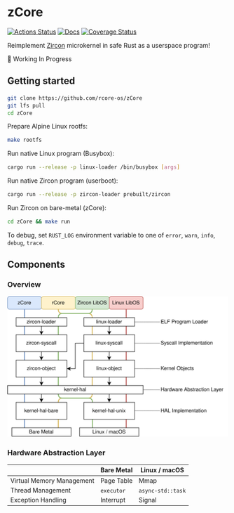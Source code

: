 # zCore

[![Actions Status](https://github.com/rcore-os/zircon-rs/workflows/CI/badge.svg)](https://github.com/rcore-os/zircon-rs/actions)
[![Docs](https://img.shields.io/badge/docs-alpha-blue)](https://rcore-os.github.io/zircon-rs/zircon_object/)
[![Coverage Status](https://coveralls.io/repos/github/rcore-os/zircon-rs/badge.svg?branch=master)](https://coveralls.io/github/rcore-os/zircon-rs?branch=master)

Reimplement [Zircon][zircon] microkernel in safe Rust as a userspace program!

🚧 Working In Progress

## Getting started

```sh
git clone https://github.com/rcore-os/zCore
git lfs pull
cd zCore
```

Prepare Alpine Linux rootfs:

```sh
make rootfs
```

Run native Linux program (Busybox):

```sh
cargo run --release -p linux-loader /bin/busybox [args]
```

Run native Zircon program (userboot):

```sh
cargo run --release -p zircon-loader prebuilt/zircon
```

Run Zircon on bare-metal (zCore):

```sh
cd zCore && make run
```

To debug, set `RUST_LOG` environment variable to one of `error`, `warn`, `info`, `debug`, `trace`.

## Components

### Overview

![](./docs/structure.svg)

[zircon]: https://fuchsia.googlesource.com/fuchsia/+/master/zircon/README.md
[kernel-objects]: https://github.com/PanQL/zircon/blob/master/docs/objects.md
[syscalls]: https://github.com/PanQL/zircon/blob/master/docs/syscalls.md

### Hardware Abstraction Layer

|                           | Bare Metal | Linux / macOS     |
| :------------------------ | ---------- | ----------------- |
| Virtual Memory Management | Page Table | Mmap              |
| Thread Management         | `executor` | `async-std::task` |
| Exception Handling        | Interrupt  | Signal            |

